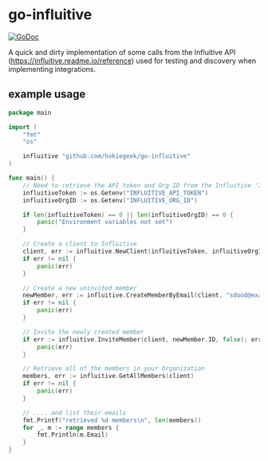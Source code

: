 # go-influitive

[![GoDoc](https://pkg.go.dev/badge/github.com/HokieGeek/go-influitive?status.svg)](https://pkg.go.dev/github.com/HokieGeek/go-influitive?tab=doc)

A quick and dirty implementation of some calls from the Influitive API (<https://influitive.readme.io/reference>) used for testing and discovery when implementing integrations.

## example usage

```go
package main

import (
    "fmt"
    "os"

    influitive "github.com/hokiegeek/go-influitive"
)

func main() {
    // Need to retrieve the API token and Org ID from the Influitive 'Integrations' settings
    influitiveToken := os.Getenv("INFLUITIVE_API_TOKEN")
    influitiveOrgID := os.Getenv("INFLUITIVE_ORG_ID")

    if len(influitiveToken) == 0 || len(influitiveOrgID) == 0 {
        panic("Environment variables not set")
    }

    // Create a client to Influitive
    client, err := influitive.NewClient(influitiveToken, influitiveOrgID)
    if err != nil {
        panic(err)
    }

    // Create a new uninvited member
    newMember, err := influitive.CreateMemberByEmail(client, "sdood@exam.ple", "Sohm Dood", "example")
    if err != nil {
        panic(err)
    }

    // Invite the newly created member
    if err := influitive.InviteMember(client, newMember.ID, false); err != nil {
        panic(err)
    }

    // Retrieve all of the members in your Organization
    members, err := influitive.GetAllMembers(client)
    if err != nil {
        panic(err)
    }

    // .... and list their emails
    fmt.Printf("retrieved %d members\n", len(members))
    for _, m := range members {
        fmt.Println(m.Email)
    }
}
```
